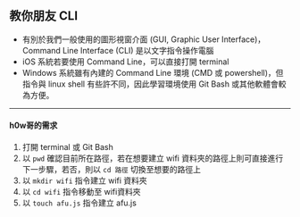 ## 教你朋友 CLI
- 有別於我們一般使用的圖形視窗介面 (GUI, Graphic User Interface)，Command Line Interface (CLI) 是以文字指令操作電腦
- iOS 系統若要使用 Command Line，可以直接打開 terminal
- Windows 系統雖有內建的 Command Line 環境 (CMD 或 powershell)，但指令與 linux shell 有些許不同，因此學習環境使用 Git Bash 或其他軟體會較為方便。
---
#### h0w哥的需求
1. 打開 terminal 或 Git Bash
2. 以 `pwd` 確認目前所在路徑，若在想要建立 wifi 資料夾的路徑上則可直接進行下一步驟，若否，則以 `cd 路徑` 切換至想要的路徑上
3. 以 `mkdir wifi` 指令建立 wifi 資料夾
4. 以 `cd wifi` 指令移動至 wifi資料夾
5. 以 `touch afu.js` 指令建立 afu.js